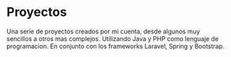 # Proyectos
Una serie de proyectos creados por mi cuenta, desde algunos muy sencillos a otros mas complejos. 
Utilizando Java y PHP como lenguaje de programacion. En conjunto con los frameworks Laravel, Spring y Bootstrap.
